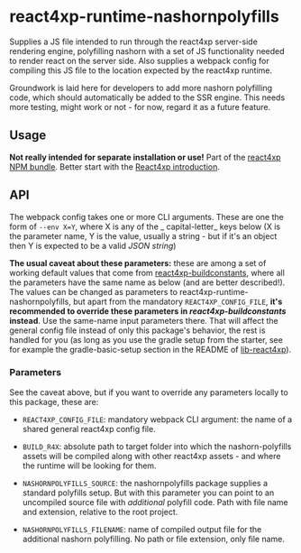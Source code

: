 # react4xp-runtime-nashornpolyfills

Supplies a JS file intended to run through the react4xp server-side rendering engine, polyfilling nashorn with a set of
JS functionality needed to render react on the server side. Also supplies a webpack config for compiling this JS file to
the location expected by the react4xp runtime.

Groundwork is laid here for developers to add more nashorn polyfilling code, which should automatically be added to the
SSR engine. This needs more testing, might work or not - for now, regard it as a future feature.

## Usage

**Not really intended for separate installation or use!** Part of
the [react4xp NPM bundle](https://www.npmjs.com/package/react4xp). Better start with
the [React4xp introduction](https://developer.enonic.com/templates/react4xp).

## API

The webpack config takes one or more CLI arguments. These are one the form of `--env X=Y`, where X is any of the _
capital-letter_ keys below (X is the parameter name, Y is the value, usually a string - but if it's an object then Y is
expected to be a valid _JSON string_)

**The usual caveat about these parameters:** these are among a set of working default values that come
from [react4xp-buildconstants](https://www.npmjs.com/package/react4xp-buildconstants), where all the parameters have the
same name as below (and are better described!). The values can be changed as parameters to
react4xp-runtime-nashornpolyfills, but apart from the mandatory `REACT4XP_CONFIG_FILE`, **it's recommended to override
these parameters in _react4xp-buildconstants_ instead**. Use the same-name input parameters there. That will affect the
general config file instead of only this package's behavior, the rest is handled for you (as long as you use the gradle
setup from the starter, see for example the gradle-basic-setup section in the README
of [lib-react4xp](https://github.com/enonic/lib-react4xp)).

### Parameters

See the caveat above, but if you want to override any parameters locally to this package, these are:

- `REACT4XP_CONFIG_FILE`: mandatory webpack CLI argument: the name of a shared general react4xp config file.

- `BUILD_R4X`: absolute path to target folder into which the nashorn-polyfills assets will be compiled along with other
  react4xp assets - and where the runtime will be looking for them.

- `NASHORNPOLYFILLS_SOURCE`: the nashornpolyfills package supplies a standard polyfills setup. But with this parameter
  you can point to an uncompiled source file with _additional_ polyfill code. Path with file name and extension,
  relative to the root project.

- `NASHORNPOLYFILLS_FILENAME`: name of compiled output file for the additional nashorn polyfilling. No path or file
  extension, only file name.
